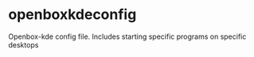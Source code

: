 # openboxkdeconfig
Openbox-kde config file. Includes starting specific programs on specific desktops
